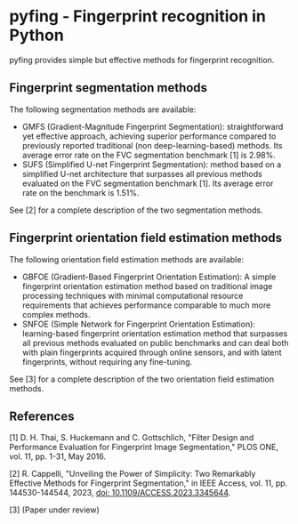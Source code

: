 # pyfing - Fingerprint recognition in Python

pyfing provides simple but effective methods for fingerprint recognition.

## Fingerprint segmentation methods
The following segmentation methods are available:
- GMFS (Gradient-Magnitude Fingerprint Segmentation): straightforward yet effective approach, achieving superior performance compared to previously reported traditional (non deep-learning-based) methods. Its average error rate on the FVC segmentation benchmark [1] is 2.98%.
- SUFS (Simplified U-net Fingerprint Segmentation): method based on a simplified U-net architecture that surpasses all previous methods evaluated on the FVC segmentation benchmark [1]. Its average error rate on the benchmark is 1.51%.

See [2] for a complete description of the two segmentation methods.


## Fingerprint orientation field estimation methods
The following orientation field estimation methods are available:
- GBFOE (Gradient-Based Fingerprint Orientation Estimation): A simple fingerprint orientation estimation method based on traditional image processing techniques with minimal computational resource requirements that achieves performance comparable to much more complex methods.
- SNFOE (Simple Network for Fingerprint Orientation Estimation): learning-based fingerprint orientation estimation method that surpasses all previous methods evaluated on public benchmarks and can deal both with plain fingerprints acquired through online sensors, and with latent fingerprints, without requiring any fine-tuning.

See [3] for a complete description of the two orientation field estimation methods.


## References
[1] D. H. Thai, S. Huckemann and C. Gottschlich, "Filter Design and Performance Evaluation for Fingerprint Image Segmentation," PLOS ONE, vol. 11, pp. 1-31, May 2016.

[2] R. Cappelli, "Unveiling the Power of Simplicity: Two Remarkably Effective Methods for Fingerprint Segmentation," in IEEE Access, vol. 11, pp. 144530-144544, 2023, [doi: 10.1109/ACCESS.2023.3345644](https://doi.org/10.1109/ACCESS.2023.3345644).

[3] (Paper under review)
